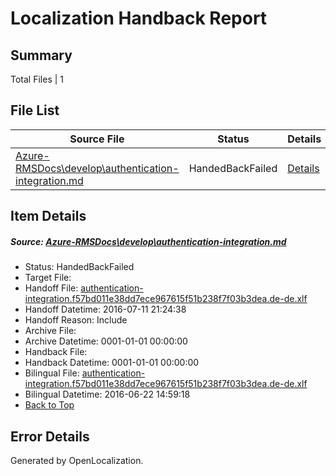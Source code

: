# <a name='report-top'></a> Localization Handback Report

## Summary
 Total Files | 1

## File List
 Source File | Status | Details 
 ----------- | ------ | ------- 
 [Azure-RMSDocs\develop\authentication-integration.md](https://github.com/Microsoft/Azure-RMSDocs-pr/blob/04454886841fe7b3482d10e1e32422f28d1c434f/Azure-RMSDocs/develop/authentication-integration.md) | HandedBackFailed | [Details](#fbe12e339d3fb8fc62aabc34aaa9f5f043e95de950)

## Item Details
##### <a name='fbe12e339d3fb8fc62aabc34aaa9f5f043e95de950'></a> Source: [Azure-RMSDocs\develop\authentication-integration.md](https://github.com/Microsoft/Azure-RMSDocs-pr/blob/04454886841fe7b3482d10e1e32422f28d1c434f/Azure-RMSDocs/develop/authentication-integration.md)
* Status: HandedBackFailed
* Target File: 
* Handoff File: [authentication-integration.f57bd011e38dd7ece967615f51b238f7f03b3dea.de-de.xlf](https://github.com/Microsoft/EM.handoff/blob/c88051ffc55213ab03aecf580d80432da24502eb/ol-handoff/Microsoft/Azure-RMSDocs-pr.de-de/master/authentication-integration.f57bd011e38dd7ece967615f51b238f7f03b3dea.de-de.xlf)
* Handoff Datetime: 2016-07-11 21:24:38
* Handoff Reason: Include
* Archive File: 
* Archive Datetime: 0001-01-01 00:00:00
* Handback File: 
* Handback Datetime: 0001-01-01 00:00:00
* Bilingual File: [authentication-integration.f57bd011e38dd7ece967615f51b238f7f03b3dea.de-de.xlf](https://github.com/Microsoft/EM.handback/blob/93ceb63dfe2f161cefa8ac823309f53f7e155296/ol-handback/Microsoft/Azure-RMSDocs-pr.de-de/master/authentication-integration.f57bd011e38dd7ece967615f51b238f7f03b3dea.de-de.xlf)
* Bilingual Datetime: 2016-06-22 14:59:18
* [Back to Top](#report-top)


## Error Details

Generated by OpenLocalization.
